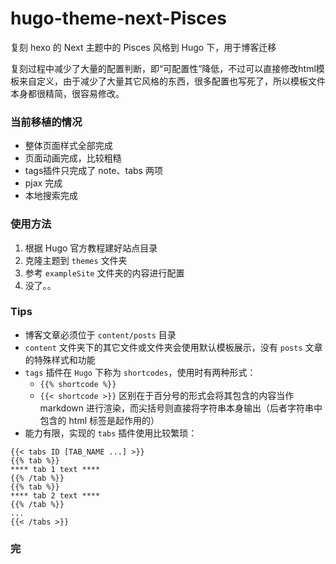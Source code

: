 # hugo-theme-next-Pisces

复刻 hexo 的 Next 主题中的 Pisces 风格到 Hugo 下，用于博客迁移

复刻过程中减少了大量的配置判断，即“可配置性”降低，不过可以直接修改html模板来自定义，由于减少了大量其它风格的东西，很多配置也写死了，所以模板文件本身都很精简，很容易修改。

### 当前移植的情况

+ 整体页面样式全部完成
+ 页面动画完成，比较粗糙
+ tags插件只完成了 note、tabs 两项
+ pjax 完成
+ 本地搜索完成

### 使用方法

1. 根据 Hugo 官方教程建好站点目录
2. 克隆主题到 `themes` 文件夹
3. 参考 `exampleSite` 文件夹的内容进行配置
4. 没了。。

### Tips

+ 博客文章必须位于 `content/posts` 目录
+ `content` 文件夹下的其它文件或文件夹会使用默认模板展示，没有 `posts` 文章的特殊样式和功能
+ `tags` 插件在 `Hugo` 下称为 `shortcodes`，使用时有两种形式：
    + `{{% shortcode %}}`
    + `{{< shortcode >}}`
    区别在于百分号的形式会将其包含的内容当作 markdown 进行渲染，而尖括号则直接将字符串本身输出（后者字符串中包含的 html 标签是起作用的）
+ 能力有限，实现的 `tabs` 插件使用比较繁琐：
```
{{< tabs ID [TAB_NAME ...] >}}
{{% tab %}}
**** tab 1 text ****
{{% /tab %}}
{{% tab %}}
**** tab 2 text ****
{{% /tab %}}
...
{{< /tabs >}}
```

### 完
